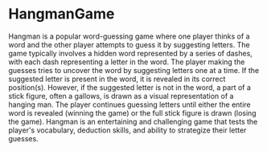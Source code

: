 # HangmanGame

Hangman is a popular word-guessing game where one player thinks of a word and the other player attempts to guess it by suggesting letters. The game typically involves a hidden word represented by a series of dashes, with each dash representing a letter in the word. The player making the guesses tries to uncover the word by suggesting letters one at a time. If the suggested letter is present in the word, it is revealed in its correct position(s). However, if the suggested letter is not in the word, a part of a stick figure, often a gallows, is drawn as a visual representation of a hanging man. The player continues guessing letters until either the entire word is revealed (winning the game) or the full stick figure is drawn (losing the game). Hangman is an entertaining and challenging game that tests the player's vocabulary, deduction skills, and ability to strategize their letter guesses.
